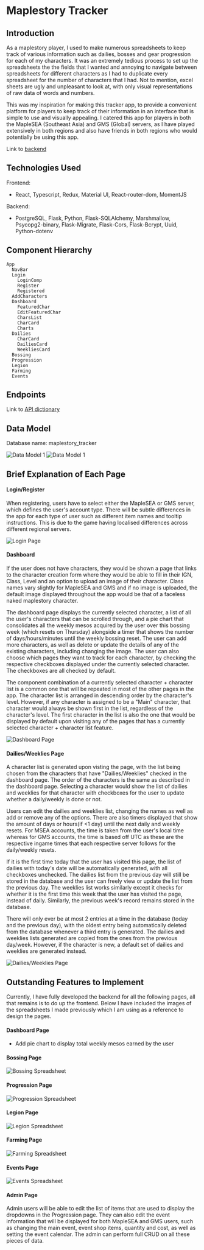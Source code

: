 # Maplestory Tracker

## Introduction

As a maplestory player, I used to make numerous spreadsheets to keep track of various information such as dailies, bosses and gear progression for each of my characters.
It was an extremely tedious process to set up the spreadsheets the the fields that I wanted and annoying to navigate between spreadsheets for different characters
as I had to duplicate every spreadsheet for the number of characters that I had. Not to mention, excel sheets are ugly and unpleasant to look at, with only visual
representations of raw data of words and numbers.

This was my inspiration for making this tracker app, to provide a convenient platform for players to keep track of their information in an interface that is simple to use and visually appealing. I catered this app for players in both the MapleSEA (Southeast Asia) and GMS (Global) servers, as I have played extensively in both regions
and also have friends in both regions who would potentially be using this app.

Link to <a href="https://github.com/midorinom/maplestory_tracker_backend">backend</a>

## Technologies Used

Frontend:

- React, Typescript, Redux, Material UI, React-router-dom, MomentJS

Backend:

- PostgreSQL, Flask, Python, Flask-SQLAlchemy, Marshmallow, Psycopg2-binary, Flask-Migrate, Flask-Cors, Flask-Bcrypt, Uuid, Python-dotenv

## Component Hierarchy

```
App
  NavBar
  Login
    LoginComp
    Register
    Registered
  AddCharacters
  Dashboard
    FeaturedChar
    EditFeaturedChar
    CharsList
    CharCard
    Charts
  Dailies
    CharCard
    DailiesCard
    WeekliesCard
  Bossing
  Progression
  Legion
  Farming
  Events
```

## Endpoints

Link to <a href="https://docs.google.com/spreadsheets/d/1johWJthKgyvEfgcKUEl9HcQtabtmud5npe-F2_jlQRM/edit#gid=0">API dictionary</a>

## Data Model

Database name: maplestory_tracker

<img src="/src/images/readme/data_model_1.PNG" alt="Data Model 1" title="Data Model (1)">
<img src="/src/images/readme/data_model_2.PNG" alt="Data Model 1" title="Data Model (2)">

## Brief Explanation of Each Page

#### Login/Register

When registering, users have to select either the MapleSEA or GMS server, which defines the user's account type. There will be subtle differences in the app for each
type of user such as different item names and tooltip instructions. This is due to the game having localised differences across different regional servers.

<img src="/src/images/readme/login_page.png" alt="Login Page" title="Login Page">

#### Dashboard

If the user does not have characters, they would be shown a page that links to the character creation form where they would be able to fill in their IGN, Class, Level and an option to upload an image of their character. Class names vary slightly for MapleSEA and GMS and if no image is uploaded, the default image displayed throughout the app would be that of a faceless naked maplestory character.

The dashboard page displays the currently selected character, a list of all the user's characters that can be scrolled through, and a pie chart that consolidates all the weekly mesos acquired by the user over this bossing week (which resets on Thursday) alongside a timer that shows the number of days/hours/minutes until the weekly bossing reset. The user can add more characters, as well as delete or update the details of any of the existing characters, including changing the image. The user can also choose which pages they want to track for each character, by checking the respective checkboxes displayed under the currently selected character. The checkboxes are all checked by default.

The component combination of a currently selected character + character list is a common one that will be repeated in most of the other pages in the app. The character list is arranged in descending order by the character's level. However, if any character is assigned to be a "Main" character, that character would always be shown first in the list, regardless of the character's level. The first character in the list is also the one that would be displayed by default upon visiting any of the pages that has a currently selected character + character list feature.

<img src="/src/images/readme/dashboard_page.png" alt="Dashboard Page" title="Dashboard Page">

#### Dailies/Weeklies Page
A character list is generated upon visting the page, with the list being chosen from the characters that have "Dailies/Weeklies" checked in the dashboard page. The order of the characters is the same as described in the dashboard page. Selecting a character would show the list of dailies and weeklies for that character with checkboxes for the user to update whether a daily/weekly is done or not. 

Users can edit the dailies and weeklies list, changing the names as well as add or remove any of the options. There are also timers displayed that show the amount of days or hours(if <1 day) until the next daily and weekly resets. For MSEA accounts, the time is taken from the user's local time whereas for GMS accounts, the time is based off UTC as these are the respective ingame times that each respective server follows for the daily/weekly resets. 

If it is the first time today that the user has visited this page, the list of dailies with today's date will be automatically generated, with all checkboxes unchecked. The dailies list from the previous day will still be stored in the database and the user can freely view or update the list from the previous day. The weeklies list works similarly except it checks for whether it is the first time this week that the user has visited the page, instead of daily. Similarly, the previous week's record remains stored in the database. 

There will only ever be at most 2 entries at a time in the database (today and the previous day), with the oldest entry being automatically deleted from the database whenever a third entry is generated. The dailies and weeklies lists generated are copied from the ones from the previous day/week. However, if the character is new, a default set of dailies and weeklies are generated instead.

<img src="/src/images/readme/dailies_page.png" alt="Dailies/Weeklies Page" title="Dailies/Weeklies Page">

## Outstanding Features to Implement

Currently, I have fully developed the backend for all the following pages, all that remains is to do up the frontend. Below I have included the images of the spreadsheets I made previously which I am using as a reference to design the pages.

#### Dashboard Page

- Add pie chart to display total weekly mesos earned by the user

#### Bossing Page

<img src="/src/images/readme/bossing_spreadsheet.PNG" alt="Bossing Spreadsheet" title="Bossing Spreadsheet">

#### Progression Page

<img src="/src/images/readme/progression_spreadsheet.PNG" alt="Progression Spreadsheet" title="Progression Spreadsheet">

#### Legion Page

<img src="/src/images/readme/legion_spreadsheet.PNG" alt="Legion Spreadsheet" title="Legion Spreadsheet">

#### Farming Page

<img src="/src/images/readme/farming_spreadsheet.PNG" alt="Farming Spreadsheet" title="Farming Spreadsheet">

#### Events Page

<img src="/src/images/readme/events_spreadsheet.PNG" alt="Events Spreadsheet" title="Events Spreadsheet">

#### Admin Page

Admin users will be able to edit the list of items that are used to display the dropdowns in the Progression page.
They can also edit the event information that will be displayed for both MapleSEA and GMS users, such as changing the main event, event shop items, quantity and cost, as well as setting the event calendar. The admin can perform full CRUD on all these pieces of data.

